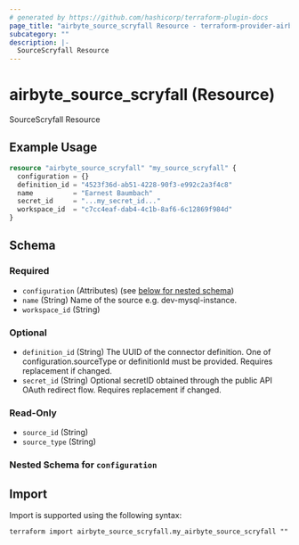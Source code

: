 ```yaml
---
# generated by https://github.com/hashicorp/terraform-plugin-docs
page_title: "airbyte_source_scryfall Resource - terraform-provider-airbyte"
subcategory: ""
description: |-
  SourceScryfall Resource
---
```


# airbyte_source_scryfall (Resource)

SourceScryfall Resource

## Example Usage

```terraform
resource "airbyte_source_scryfall" "my_source_scryfall" {
  configuration = {}
  definition_id = "4523f36d-ab51-4228-90f3-e992c2a3f4c8"
  name          = "Earnest Baumbach"
  secret_id     = "...my_secret_id..."
  workspace_id  = "c7cc4eaf-dab4-4c1b-8af6-6c12869f984d"
}
```

<!-- schema generated by tfplugindocs -->
## Schema

### Required

- `configuration` (Attributes) (see [below for nested schema](#nestedatt--configuration))
- `name` (String) Name of the source e.g. dev-mysql-instance.
- `workspace_id` (String)

### Optional

- `definition_id` (String) The UUID of the connector definition. One of configuration.sourceType or definitionId must be provided. Requires replacement if changed.
- `secret_id` (String) Optional secretID obtained through the public API OAuth redirect flow. Requires replacement if changed.

### Read-Only

- `source_id` (String)
- `source_type` (String)

<a id="nestedatt--configuration"></a>
### Nested Schema for `configuration`

## Import

Import is supported using the following syntax:

```shell
terraform import airbyte_source_scryfall.my_airbyte_source_scryfall ""
```
